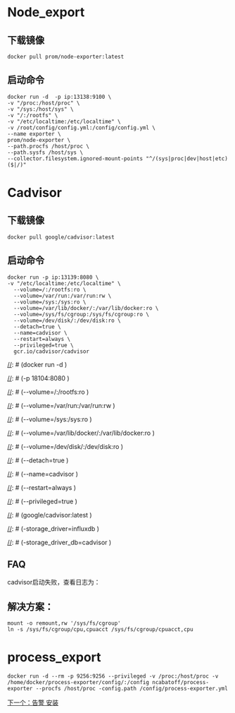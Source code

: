 # Node_export

## 下载镜像

~~~
docker pull prom/node-exporter:latest 
~~~

## 启动命令

~~~
docker run -d  -p ip:13138:9100 \
-v "/proc:/host/proc" \
-v "/sys:/host/sys" \
-v "/:/rootfs" \
-v "/etc/localtime:/etc/localtime" \
-v /root/config/config.yml:/config/config.yml \
--name exporter \
prom/node-exporter \
--path.procfs /host/proc \
--path.sysfs /host/sys \
--collector.filesystem.ignored-mount-points "^/(sys|proc|dev|host|etc)($|/)"
~~~

# Cadvisor

## 下载镜像

~~~
docker pull google/cadvisor:latest
~~~

## 启动命令

~~~
docker run -p ip:13139:8080 \
-v "/etc/localtime:/etc/localtime" \
  --volume=/:/rootfs:ro \
  --volume=/var/run:/var/run:rw \
  --volume=/sys:/sys:ro \
  --volume=/var/lib/docker/:/var/lib/docker:ro \
  --volume=/sys/fs/cgroup:/sys/fs/cgroup:ro \
  --volume=/dev/disk/:/dev/disk:ro \
  --detach=true \
  --name=cadvisor \
  --restart=always \
  --privileged=true \
  gcr.io/cadvisor/cadvisor
  ~~~

[//]: # (docker run -d \)

[//]: # (-p 18104:8080 \)

[//]: # (--volume=/:/rootfs:ro \)

[//]: # (--volume=/var/run:/var/run:rw \)

[//]: # (--volume=/sys:/sys:ro \)

[//]: # (--volume=/var/lib/docker/:/var/lib/docker:ro \)

[//]: # (--volume=/dev/disk/:/dev/disk:ro \)

[//]: # (--detach=true \)

[//]: # (--name=cadvisor \)

[//]: # (--restart=always \)

[//]: # (--privileged=true \)

[//]: # (google/cadvisor:latest \)

[//]: # (-storage_driver=influxdb \)

[//]: # (-storage_driver_db=cadvisor \)

[//]: # (-storage_driver_host=192.168.1.158:8086 )

## FAQ

cadvisor启动失败，查看日志为：

## 解决方案：

~~~
mount -o remount,rw '/sys/fs/cgroup'
ln -s /sys/fs/cgroup/cpu,cpuacct /sys/fs/cgroup/cpuacct,cpu
~~~

# process_export

~~~
docker run -d --rm -p 9256:9256 --privileged -v /proc:/host/proc -v /home/docker/process-exporter/config/:/config ncabatoff/process-exporter --procfs /host/proc -config.path /config/process-exporter.yml
~~~

[下一个：告警  安装](https://github.com/deanls1/note/blob/main/prometheus/2.%E5%91%8A%E8%AD%A6.md)
